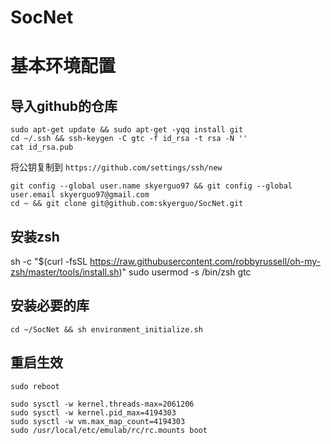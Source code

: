 # SocNet

# 基本环境配置

## 导入github的仓库

```
sudo apt-get update && sudo apt-get -yqq install git
cd ~/.ssh && ssh-keygen -C gtc -f id_rsa -t rsa -N ''
cat id_rsa.pub
```

将公钥复制到 `https://github.com/settings/ssh/new`

```
git config --global user.name skyerguo97 && git config --global user.email skyerguo97@gmail.com
cd ~ && git clone git@github.com:skyerguo/SocNet.git
```

## 安装zsh

sh -c "$(curl -fsSL https://raw.githubusercontent.com/robbyrussell/oh-my-zsh/master/tools/install.sh)"
sudo usermod -s /bin/zsh gtc

## 安装必要的库

```
cd ~/SocNet && sh environment_initialize.sh
```

## 重启生效

```
sudo reboot

sudo sysctl -w kernel.threads-max=2061206
sudo sysctl -w kernel.pid_max=4194303
sudo sysctl -w vm.max_map_count=4194303
sudo /usr/local/etc/emulab/rc/rc.mounts boot
```

